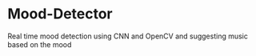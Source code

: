 # Mood-Detector
Real time mood detection using CNN and OpenCV and suggesting music based on the mood
